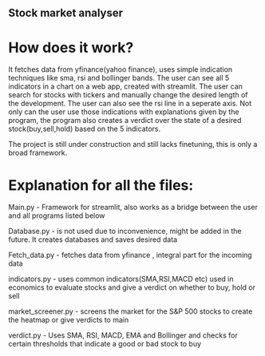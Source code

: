 ## Stock market analyser

# How does it work?
It fetches data from yfinance(yahoo finance), uses simple indication techniques like sma, rsi and bollinger bands. The user can see all 5 indicators in a chart on a web app, created with streamlit. The user can search for stocks with tickers and manually change the desired length of the development. The user can also see the rsi line in a seperate axis. Not only can the user use those indications with explanations given by the program, the program also creates a verdict over the state of a desired stock(buy,sell,hold) based on the 5 indicators.

The project is still under construction and still lacks finetuning, this is only a broad framework.

# Explanation for all the files:
Main.py - Framework for streamlit, also works as a bridge between the user and all programs listed below

Database.py - is not used due to inconvenience, might be added in the future. It creates databases and saves desired data

Fetch_data.py - fetches data from yfinance , integral part for the incoming data

indicators.py - uses common indicators(SMA,RSI,MACD etc) used in economics to evaluate stocks and give a verdict on whether to buy, hold or sell

market_screener.py - screens the market for the S&P 500 stocks to create the heatmap or give verdicts to main

verdict.py - Uses SMA, RSI, MACD, EMA and Bollinger and checks for certain thresholds that indicate a good or bad stock to buy